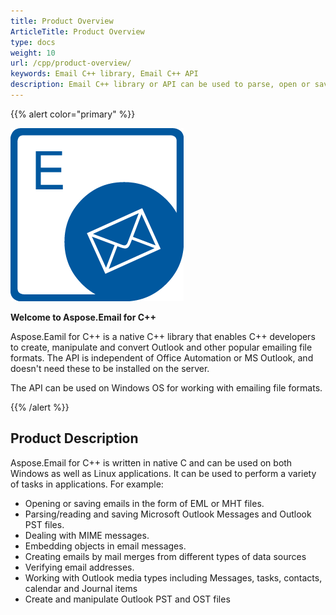 ```yaml
---
title: Product Overview
ArticleTitle: Product Overview
type: docs
weight: 10
url: /cpp/product-overview/
keywords: Email C++ library, Email C++ API
description: Email C++ library or API can be used to parse, open or save emails, EML, Outlook PST and OST files, MIME messages.
---
```


{{% alert color="primary" %}} 

![todo:image_alt_text](product-overview_1)

**Welcome to Aspose.Email for C++**

Aspose.Eamil for C++ is a native C++ library that enables C++ developers to create, manipulate and convert Outlook and other popular emailing file formats. The API is independent of Office Automation or MS Outlook, and doesn't need these to be installed on the server.

The API can be used on Windows OS for working with emailing file formats.

{{% /alert %}} 
## **Product Description**
Aspose.Email for C++ is written in native C and can be used on both Windows as well as Linux applications. It can be used to perform a variety of tasks in applications. For example:

- Opening or saving emails in the form of EML or MHT files.
- Parsing/reading and saving Microsoft Outlook Messages and Outlook PST files.
- Dealing with MIME messages.
- Embedding objects in email messages.
- Creating emails by mail merges from different types of data sources
- Verifying email addresses.
- Working with Outlook media types including Messages, tasks, contacts, calendar and Journal items
- Create and manipulate Outlook PST and OST files
